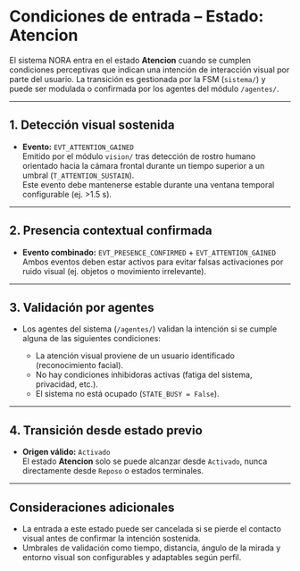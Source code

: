 # Condiciones de entrada – Estado: Atencion

El sistema NORA entra en el estado **Atencion** cuando se cumplen condiciones perceptivas que indican una intención de interacción visual por parte del usuario. La transición es gestionada por la FSM (`sistema/`) y puede ser modulada o confirmada por los agentes del módulo `/agentes/`.

---

## 1. Detección visual sostenida

- **Evento:** `EVT_ATTENTION_GAINED`  
  Emitido por el módulo `vision/` tras detección de rostro humano orientado hacia la cámara frontal durante un tiempo superior a un umbral (`T_ATTENTION_SUSTAIN`).  
  Este evento debe mantenerse estable durante una ventana temporal configurable (ej. >1.5 s).

---

## 2. Presencia contextual confirmada

- **Evento combinado:** `EVT_PRESENCE_CONFIRMED` + `EVT_ATTENTION_GAINED`  
  Ambos eventos deben estar activos para evitar falsas activaciones por ruido visual (ej. objetos o movimiento irrelevante).

---

## 3. Validación por agentes

- Los agentes del sistema (`/agentes/`) validan la intención si se cumple alguna de las siguientes condiciones:

  - La atención visual proviene de un usuario identificado (reconocimiento facial).
  - No hay condiciones inhibidoras activas (fatiga del sistema, privacidad, etc.).
  - El sistema no está ocupado (`STATE_BUSY = False`).

---

## 4. Transición desde estado previo

- **Origen válido:** `Activado`  
  El estado **Atencion** solo se puede alcanzar desde `Activado`, nunca directamente desde `Reposo` o estados terminales.

---

## Consideraciones adicionales

- La entrada a este estado puede ser cancelada si se pierde el contacto visual antes de confirmar la intención sostenida.
- Umbrales de validación como tiempo, distancia, ángulo de la mirada y entorno visual son configurables y adaptables según perfil.
